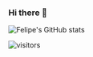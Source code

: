 ### Hi there :metal:

![Felipe's GitHub stats](https://github-readme-stats.vercel.app/api?username=damassa&show_icons=true&theme=dark)


![visitors](https://visitor-badge.glitch.me/badge?page_id=page.id&left_color=green&right_color=red)

